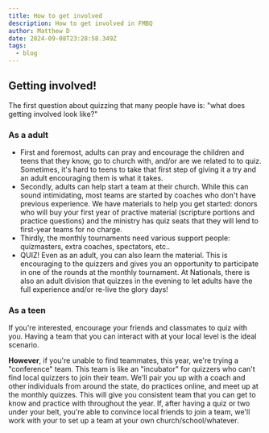 ```yaml
---
title: How to get involved
description: How to get involved in FMBQ
author: Matthew D
date: 2024-09-08T23:28:58.349Z
tags:
  - blog
---
```


## Getting involved!

The first question about quizzing that many people have is: "what does getting involved look like?"

### As a adult

 - First and foremost, adults can pray and encourage the children and teens that they know, go to church with, and/or are we related to to quiz. Sometimes, it's hard to teens to take that first step of giving it a try and an adult encouraging them is what it takes. 
 - Secondly, adults can help start a team at their church. While this can sound intimidating, most teams are started by coaches who don't have previous experience. We have materials to help you get started: donors who will buy your first year of practive material (scripture portions and practice questions) and the ministry has quiz seats that they will lend to first-year teams for no charge.
 - Thirdly, the monthly tournaments need various support people: quizmasters, extra coaches, spectators, etc..
 - QUIZ! Even as an adult, you can also learn the material. This is encouraging to the quizzers and gives you an opportunity to participate in one of the rounds at the monthly tournament. At Nationals, there is also an adult division that quizzes in the evening to let adults have the full experience and/or re-live the glory days!

### As a teen
If you're interested, encourage your friends and classmates to quiz with you. Having a team that you can interact with at your local level is the ideal scenario.

**However**, if you're unable to find teammates, this year, we're trying a "conference" team. This team is like an "incubator" for quizzers who can't find local quizzers to join their team. We'll pair you up with a coach and other individuals from around the state, do practices online, and meet up at the monthly quizzes. This will give you consistent team that you can get to know and practice with throughout the year. If, after having a quiz or two under your belt, you're able to convince local friends to join a team, we'll work with your to set up a team at your own church/school/whatever.
